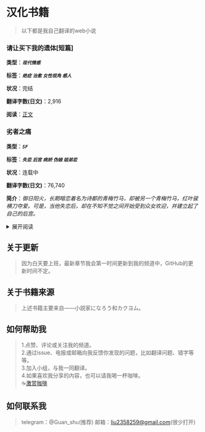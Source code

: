 # 汉化书籍
>以下都是我自己翻译的web小说

### 请让买下我的遗体[短篇]
**类型**：***`现代情感`***

**标签**：***`绝症`  `治愈`  `女性视角`  `感人 `***

**状况**：完结

**翻译字数(日文)**：2,916

**阅读**：[正文](https://telegra.ph/%E8%AF%B7%E8%AE%A9%E6%88%91%E4%B9%B0%E4%B8%8B%E4%BD%A0%E7%9A%84%E9%81%97%E4%BD%93-06-14)  


### 劣者之痛

**类型**：***`SF`***

**标签**：***`失恋`  `后宫`  `病娇`  `伪娘`  `姐弟恋 `***

**状况**：连载中

**翻译字数(日文)**：76,740

**简介**：*御日阳火，长期暗恋着名为诗都的青梅竹马，却被另一个青梅竹马，红叶骏横刀夺爱。可是，当他失恋后，却在不知不觉之间开始受到众女欢迎，并建立起了自己的后宫。*

<details>
<summary>展开阅读</summary>

1. [劣者之痛1](https://telegra.ph/劣者之痛1-06-15)
2. [劣者之痛2](https://telegra.ph/劣者之痛2-06-15)
3. [劣者之痛3](https://telegra.ph/劣者之痛3-06-16)
4. [劣者之痛4](https://telegra.ph/劣者之痛4-06-16)
5. [劣者之痛5](https://telegra.ph/劣者之痛5-06-16)
6. [噩梦般地女孩](https://telegra.ph/噩梦般的女孩-06-17)
7. [默示录1](https://telegra.ph/默示录1-06-17)
8. [默示录2](https://telegra.ph/默示录2-06-18)
9. [默示录3](https://telegra.ph/默示录3-06-20)
10. [默示录4](https://telegra.ph/默示录4-06-20)
11. [默示录5](https://telegra.ph/默示录5-06-21)
12. [默示录6](https://telegra.ph/默示录6-06-22)
13. [默示录7](https://telegra.ph/默示录7-06-23)
14. [默示录8](https://telegra.ph/默示录8-06-23)
15. [默示录9](https://telegra.ph/默示录9-06-24)
16. [暖阳之中](https://telegra.ph/暖阳之中-06-25)
17. [新气象1](https://telegra.ph/新气象1-06-26)
18. [新气象2](https://telegra.ph/新气象2-06-27)
19. [新气象3](https://telegra.ph/新气象3-06-28)
20. [不治之症](https://telegra.ph/不治之症-06-29)
21. [超越死亡的恐惧1](https://telegra.ph/超越死亡的恐惧1-06-30)
22. [超越死亡的恐惧2](https://telegra.ph/超越死亡的恐惧2-07-01) 
23. [超越死亡的恐惧3](https://telegra.ph/超越死亡的恐惧3-07-02)   
24. [超越死亡的恐惧4](https://telegra.ph/超越死亡的恐惧4-07-03) 
25. [道歉的少女](https://telegra.ph/道歉的少女-07-04) 
  26. [迎新比赛1](https://telegra.ph/迎新比赛1-07-07) 
  27. [迎新比赛2](https://telegra.ph/迎新比赛2-07-09) 
  28. [剥离](https://telegra.ph/剥离-07-10) 
  29. [理论世界1](https://telegra.ph/理论世界1-07-12) 
  30. [理论世界2](https://telegra.ph/理论世界2-07-14) 
  31. [理论世界3](https://telegra.ph/理论世界3-07-16) 
  32. [理论世界4](https://telegra.ph/理论世界4-07-18) 
  33. [毁灭炮1](https://telegra.ph/毁灭炮1-07-19) 
  34. [毁灭炮2](https://telegra.ph/毁灭炮2R15-07-21) 
  35. [期望](https://telegra.ph/期望-07-24) 
  36. [沉沦的灵魂1](https://telegra.ph/沉沦的灵魂1-07-26) 
  37. [沉沦的灵魂2](https://telegra.ph/沉沦的灵魂2-07-27) 
  38. [沉沦的灵魂3](https://telegra.ph/沉沦的灵魂3-07-28) 
  39. [沉沦的灵魂4](https://telegra.ph/沉沦的灵魂4-07-31) 
  40. [请看，你所独有的、真爱世界](https://telegra.ph/请看你所独有的真爱世界-08-02)
  41. [自杀许可【KIND_Rondo】](https://telegra.ph/自杀许可KIND-Rondo-08-05) 
  42. [【自杀许可】](https://telegra.ph/自杀许可-08-08) 
  43. [1000万人的拯救计划-R15](https://telegra.ph/1000万人的拯救计划-R15-08-11) 
  44. [DEATH CRIMSON 1](https://telegra.ph/DEATH-CRIMSON-1-08-17) 
  45. [DEATH CRIMSON 2](https://telegra.ph/DEATH-CRIMSON-2-08-21)
  46. [DEATH CRIMSON 3](https://telegra.ph/DEATH-CRIMSON-3-08-24)
  47. [DEATH CRIMSON 4](https://telegra.ph/DEATH-CRIMSON-4-08-29)
  48. [DEATH CRIMSON 5](https://telegra.ph/DEATH-CRIMSON-5左右为难的真红-09-02)
  49. [DEATH CRIMSON 6](https://telegra.ph/DEATH-CRIMSON-6-09-07)
  50. [DEATH CRIMSON 7](https://telegra.ph/DEATH-CRIMSON-7-09-11)
  51. [DEATH CRIMSON 8](https://telegra.ph/DEATH-CRIMSON-8-09-15)
  52. [DEATH CRIMSON 9](https://telegra.ph/DEATH-CRIMSON-9-09-18)
  53. [DEATH CRIMSON 10](https://telegra.ph/DEATH-CRIMSON-10-09-21)
  54. [DEATH CRIMSON 11](https://telegra.ph/DEATH-CRIMSON-11-09-24)
  55. [DEATH CRIMSON 12](https://telegra.ph/DEATH-CRIMSON-12-09-27)
  56. [DEATH CRIMSON 13](https://telegra.ph/DEATH-CRIMSON-13消失的玩家-09-30)
  57. [寻求者1](https://telegra.ph/寻求者1-10-03)
  58. [寻求者2](https://telegra.ph/寻求者2-10-06)
  59. [寻求者3](https://telegra.ph/寻求者3-10-09)
  60. [黎明](https://telegra.ph/黎明-10-12)
  61. [坠落的少女-R15](https://telegra.ph/坠落的少女-R15-10-16)
  62. [来访者](https://telegra.ph/来访者-10-20)
  63. [突击护甲1](https://telegra.ph/突击护甲1-10-25)
  64. [突击护甲2](https://telegra.ph/突击护甲2-10-28)
  65. [CROSS-FIRE的祈祷](https://telegra.ph/CROSS-FIRE的祈祷-10-31)
  66. [明亮的夜空](https://telegra.ph/明亮的夜空-11-06)
  67. [恶魔般的女孩](https://telegra.ph/恶魔般的女孩-11-08)
  68. [VariableStyleBustarRia](https://telegra.ph/VariableStyleBustarRia-11-13)
  69. [漫长的一日](https://telegra.ph/漫长的一日-11-17)
  70. [逃课](https://telegra.ph/逃课-11-20)
  71. [生存协定](https://telegra.ph/生存协定-11-24)
  72. [不在无垢的少女](https://telegra.ph/不在无垢的少女-11-28)
  73. [震电1](https://telegra.ph/震电1-12-02)
  75. [震电2](https://telegra.ph/震电2-12-06)
  76. [腐坏的红色](https://telegra.ph/腐坏的红色-12-09)
  77. [深渊](https://telegra.ph/深渊-12-14)
  78. [纯白的绒毯](https://telegra.ph/纯白的绒毯-12-18)
  79. [灾害1](https://telegra.ph/灾害1-12-22)
  80. [袭击者2](https://telegra.ph/袭击者2-12-27)
  81. [禁忌3](https://telegra.ph/禁忌3-01-01)
  82. [先进战机实验01](https://telegra.ph/先进战机实验01-01-06)
  83. [先进战机实验02](https://telegra.ph/先进战机实验02-01-11)
  84. [先进战机](https://telegra.ph/先进战机-01-15)
  85. [Log-Holian](https://telegra.ph/Log-Holian-01-19)
  86. [破灭之枝](https://telegra.ph/破灭之枝-01-25)
  86. [BLACK-SONG](https://telegra.ph/BLACK-SONG%E7%81%AB%E5%B1%9E%E6%80%A7-01-30)
  87. [神话级BLACK-SONG](https://telegra.ph/神话级BLACK-SONG-02-08)
  88. [宣告](https://telegra.ph/宣告-02-12)
  89. [顺势](https://telegra.ph/顺势-02-16)
  90. [掌舵](https://telegra.ph/掌舵-02-20)
  91. [Cancel觉醒](https://telegra.ph/Cancel觉醒-02-24)
  92. [地堡炸弹](https://telegra.ph/地堡炸弹-02-27)
  93. [鬼刀](https://telegra.ph/鬼刀-03-04)
  94. [卸载](https://telegra.ph/卸载-03-09)
  95. [奈落之穴1](https://telegra.ph/奈落之穴-03-15)
  96. [杜撰的肉店1](https://telegra.ph/杜撰的肉店-03-17)
  97. [少女们1](https://telegra.ph/少女们1-03-22)
  98. [少女们2](https://telegra.ph/少女们2-03-25)
  99. [Baron-buff](https://telegra.ph/Baron-buff-03-27)
  100. [莫德凯撒的ULT1](https://telegra.ph/莫德凯撒的ULT1-04-01)
  101. [莫德凯撒的ULT2](https://telegra.ph/莫德凯撒的ULT2-04-05)
  102. [水银饰带](https://telegra.ph/水银饰带-04-09)
  103. [事后冲击](https://telegra.ph/事后冲击-04-13)
  104. [月球人向右](https://telegra.ph/月球人向右-04-17)
  105. [120cm地空两用电磁火药混动加速式半自动固定炮](https://telegra.ph/120cm地空两用电磁火药混动加速式半自动固定炮-04-24)
  106. [Identity](https://telegra.ph/Identity-04-28-2)
  107. [自治领](https://telegra.ph/自治领-05-05)
  108. [混乱冲击](https://telegra.ph/混乱冲击-05-07)
  109. [天上地下唯我独尊Grand-Fall-Sky](https://telegra.ph/天上地下唯我独尊Grand-Fall-Sky-05-11)
  110. [邂逅](https://telegra.ph/邂逅-05-15)
  111. [Be-Coooool](https://telegra.ph/Be-Coooool-05-18)
  112. [理所当然的体操](https://telegra.ph/理所当然的体操-05-22)
  113. [现在终于明白,宇宙的中心原来是他](https://telegra.ph/现在终于明白宇宙的中心原来是他-05-26)
  114. [走在深渊](https://telegra.ph/走在深渊-05-29)
  115. [暗魂](https://telegra.ph/暗魂-06-02)
  116. [超进化](https://telegra.ph/超进化-06-06)
  117. [Engage](https://telegra.ph/Engage-06-10)
  118. [高速挖掘机](https://telegra.ph/高速挖掘机-06-14)
  119. [玻璃大炮](https://telegra.ph/玻璃大炮-06-18)
  120. [焦糖](https://telegra.ph/焦糖-06-22)
  121. [Canon-Mode](https://telegra.ph/Canon-Mode-06-26)
  122. [远方](https://telegra.ph/远方-06-30)
  123. [携带](https://telegra.ph/携带-07-03)

  
  
</details>

## 关于更新
>因为白天要上班，最新章节我会第一时间更新到我的频道中，GitHub的更新时间不定。

## 关于书籍来源
>上述书籍主要来自——小説家になろう和カクヨム。  

## 如何帮助我
>1.点赞、评论或关注我的频道。  
>2.通过issue、电报或邮箱向我反馈你发现的问题，比如翻译问题、错字等等。  
>3.加入小组，与我一同翻译。  
>4.如果喜欢我分享的内容，也可以请我喝一杯咖啡。  
>☕[激赏咖啡](https://telegra.ph/Support-me-06-29)

## 如何联系我
>telegram：@Guan_shu(推荐)
>邮箱：liu2358259@gmail.com(很少打开)
